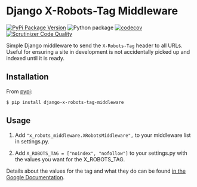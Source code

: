Django X-Robots-Tag Middleware
===============================

[![PyPi Package Version](https://badge.fury.io/py/django-x-robots-tag-middleware.svg)](http://badge.fury.io/py/django-x-robots-tag-middleware) ![Python package](https://github.com/cyface/django-x-robots-tag-middleware/workflows/Python%20package/badge.svg) [![codecov](https://codecov.io/gh/cyface/django-x-robots-tag-middleware/branch/master/graph/badge.svg?token=RvtjZ2bngZ)](https://codecov.io/gh/cyface/django-x-robots-tag-middleware) [![Scrutinizer Code Quality](https://scrutinizer-ci.com/g/cyface/django-x-robots-tag-middleware/badges/quality-score.png?b=master)](https://scrutinizer-ci.com/g/cyface/django-x-robots-tag-middleware/?branch=master)

Simple Django middleware to send the ``X-Robots-Tag`` header to all URLs.  Useful for ensuring a site in development is not accidentally picked up and indexed until it is ready.

Installation
------------

From [pypi](https://pypi.python.org):

    $ pip install django-x-robots-tag-middleware

Usage
-----

1. Add ``"x_robots_middleware.XRobotsMiddleware",`` to your middleware list in settings.py.

2. Add ``X_ROBOTS_TAG = ["noindex", "nofollow"]`` to your settings.py with the values you want for the X_ROBOTS_TAG.

Details about the values for the tag and what they do can be found [in the Google Documentation](https://developers.google.com/webmasters/control-crawl-index/docs/robots_meta_tag?hl=en#using-the-x-robots-tag-http-header).

